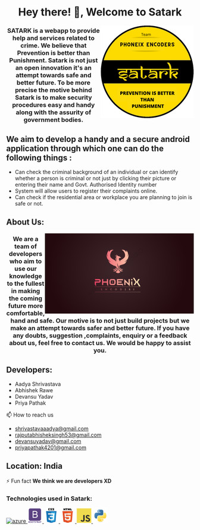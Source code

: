 <h1 align="center">Hey there! 👋, Welcome to Satark</h1>

<img align="right" alt="Coding" width="250" src="Satark logo.png">

<h3 align="center">SATARK is a webapp to provide help and services related to crime. We believe that Prevention is better than Punishment. Satark is not just an open innovation it's an attempt towards safe and better future. To be more precise the motive behind Satark is to make security procedures easy and handy along with the assurity of government bodies.</h3>
  
<h2 align="left">We aim to develop a handy and a secure android application through which one can do the following things :</h2>
 <ul>
         <li>Can check the criminal background of an individual or can identify whether a person is criminal or not just by clicking their picture or entering their name and Govt. Authorised Identity number</li>
         <li>System will allow users to register their complaints online.</li>
         <li>Can check if the residential area or workplace you are planning to join is safe or not.</li>
 </ul>

<h2 align="left">About Us:</h2>
<img align="right" alt="Coding" width="400" src="logo 2.png">
<h3 align="center">We are a team of developers who aim to use our knowledge to the fullest in making the coming future more comfortable, hand and safe. Our motive is to not just build projects but we make an attempt towards safer and better future. If you have any doubts, suggestion ,complaints, enquiry or a feedback about us, feel free to contact us. We would be happy to assist you.</h3>
<h2 align="left">Developers:</h2>
<ul>
         <li>Aadya Shrivastava</li>
         <li>Abhishek Rawe</li>
         <li>Devansu Yadav</li>
         <li>Priya Pathak</li>
 </ul>

📫 How to reach us <ul>
         <li>shrivastavaaadya@gmail.com</li>
         <li>rajputabhisheksingh53@gmail.com</li>
         <li>devansuyadav@gmail.com</li>
         <li>priyapathak4201@gmail.com</li>
 </ul>
 
 <h2 align="left">Location: India </h2>

⚡ Fun fact **We think we are developers XD**

<h3 align="left">Technologies used in Satark:</h3>
<p align="left"> <a href="https://azure.microsoft.com/en-in/" target="_blank"> <img src="https://www.vectorlogo.zone/logos/microsoft_azure/microsoft_azure-icon.svg" alt="azure" width="40" height="40"/> </a> <a href="https://getbootstrap.com" target="_blank"> <img src="https://raw.githubusercontent.com/devicons/devicon/master/icons/bootstrap/bootstrap-plain-wordmark.svg" alt="bootstrap" width="40" height="40"/> </a> <a href="https://www.w3schools.com/css/" target="_blank"> <img src="https://raw.githubusercontent.com/devicons/devicon/master/icons/css3/css3-original-wordmark.svg" alt="css3" width="40" height="40"/> </a> <a href="https://www.w3.org/html/" target="_blank"> <img src="https://raw.githubusercontent.com/devicons/devicon/master/icons/html5/html5-original-wordmark.svg" alt="html5" width="40" height="40"/> </a> <a href="https://developer.mozilla.org/en-US/docs/Web/JavaScript" target="_blank"> <img src="https://raw.githubusercontent.com/devicons/devicon/master/icons/javascript/javascript-original.svg" alt="javascript" width="40" height="40"/> </a> <a href="https://www.python.org" target="_blank"> <img src="https://raw.githubusercontent.com/devicons/devicon/master/icons/python/python-original.svg" alt="python" width="40" height="40"/> </a> </p>
